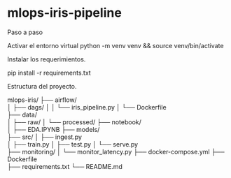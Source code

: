 # mlops-iris-pipeline

Paso a paso

Activar el entorno virtual
python -m venv venv && source venv/bin/activate

Instalar los requerimientos. 

pip install -r requirements.txt

Estructura del proyecto.

mlops-iris/
├── airflow/                
│   ├── dags/
│   │   └── iris_pipeline.py
│   └── Dockerfile          
├── data/                   
│   ├── raw/
│   └── processed/
├── notebook/   
│   ├── EDA.IPYNB
├── models/                
├── src/
│   ├── ingest.py           
│   ├── train.py
│   ├── test.py
│   └── serve.py           
├── monitoring/
│   └── monitor_latency.py
├── docker-compose.yml
├── Dockerfile              
├── requirements.txt
└── README.md
